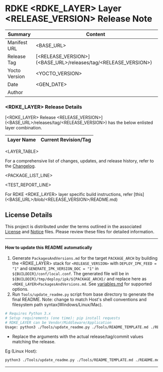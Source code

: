 
# RDKE <RDKE_LAYER> Layer <RELEASE_VERSION> Release Note

| Summary       | Content |
|---------------|---------|
| Manifest URL  | <BASE_URL> |
| Release Tag   | [<RELEASE_VERSION>](<BASE_URL>/releases/tag/<RELEASE_VERSION>) |
| Yocto Version | <YOCTO_VERSION> |
| Date          | <GEN_DATE> |
| Author        | <AUTHOR> |


### <RDKE_LAYER> Release Details
[<RDKE_LAYER> Release <RELEASE_VERSION>](<BASE_URL>/releases/tag/<RELEASE_VERSION>) has the below enlisted layer combination.

| Layer Name | Current Revision/Tag |
|------------|-------------------|
<LAYER_TABLE>

For a comprehensive list of changes, updates, and release history, refer to the [Changelog](CHANGELOG.md).

<PACKAGE_LIST_LINE>

<TEST_REPORT_LINE>

For RDKE <RDKE_LAYER> layer specific build instructions, refer [this](<BASE_URL>/blob/<RELEASE_VERSION>/README.md)

## License Details
This project is distributed under the terms outlined in the associated [License](LICENSE) and [Notice](NOTICE) files. Please review these files for detailed information.

---

#### How to update this README automatically

1. Generate `PackagesAndVersions.md` for the target `PACKAGE_ARCH` by building the <RDKE_LAYER> stack for `<RELEASE_VERSION>` with `DEPLOY_IPK_FEED = "1"` and `GENERATE_IPK_VERSION_DOC = "1"` in `${BUILDDIR}/conf/local.conf`. The generated file will be in `${BUILDDIR}/tmp/deploy/ipk/${PACKAGE_ARCH}/` and replace here as `<RDKE_LAYER>PackagesAndVersions.md`. See [variables.md](https://github.com/rdkcentral/meta-stack-layering-support/blob/<STACKLAYERING_VERSION>/docs/variables.md) for supported options.
2. Run `Tools/update_readme.py` script from base directory to generate the final README. Note: change to match Host's shell conventions and filesystem path syntax(Windows/Linux/Mac).
```sh
# Requires Python 3.x
# Setup requirements (one time): pip install requests
# RDKE_LAYER can be Vendor/Middleware/Application
Usage: python3 ./Tools/update_readme.py ./Tools/README_TEMPLATE.md ./README.md <MANIFEST_REPO_BASE_URL> <MANIFEST_NAME> <RELEASE_VERSION> <RDKE_LAYER> "AUTHOR,email" "TestReportUrl"
```
- Replace the arguments with the actual release/tag/commit values matching the release.

Eg (Linux Host):
```sh
python3 ./Tools/update_readme.py ./Tools/README_TEMPLATE.md ./README.md https://github.com/rdkcentral/vendor-manifest-raspberrypi rdke-raspberrypi.xml 4.5.1 Middleware "ReleaseTeam, email_id" "https://example.com/test-report"
```

---
